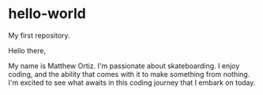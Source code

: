 # hello-world
My first repository. 

Hello there,

My name is Matthew Ortiz. I'm passionate about skateboarding. I enjoy coding, and the ability that comes with it to make something from nothing. I'm excited to see what awaits in this coding journey that I embark on today.
